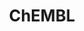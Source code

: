 ---
layout: default
bigquery: https://console.cloud.google.com/bigquery?p=patents-public-data&d=ebi_chembl&page=dataset
citation: '"The ChEMBL database in 2017." Anna Gaulton, Anne Hersey, Michał Nowotka,
  A Patrícia Bento, Jon Chambers, David Mendez, Prudence Mutowo, Francis Atkinson,
  Louisa J Bellis, Elena Cibrián-Uhalte, Mark Davies, Nathan Dedman, Anneli Karlsson,
  María Paula Magariños, John P Overington, George Papadatos, Ines Smit, Andrew R
  Leach Nucleic acids Research (2017) 45 (Database Issue), D945-D954'
contributors: European Bioinformatics Institute
cost: None
description: ChEMBL Data is a manually curated database of small molecules used in
  drug discovery, including information about existing patented drugs.
documentation: 'schema: https://www.ebi.ac.uk/chembl/db_schema


  '
last_edit: Mon, 04 Apr 2022 19:07:30 GMT
location: https://console.cloud.google.com/marketplace/product/google_patents_public_datasets/chembl
maintained_by: EMBL-EBI, an outstation of European Molecular Biology Laboratory
related_publications: '

  ChEMBL: towards direct deposition of bioassay data.


  Mendez D, Gaulton A, Bento AP, Chambers J, De Veij M, Félix E, Magariños MP, Mosquera
  JF, Mutowo P, Nowotka M, Gordillo-Marañón M, Hunter F, Junco L, Mugumbate G, Rodriguez-Lopez
  M, Atkinson F, Bosc N, Radoux CJ, Segura-Cabrera A, Hersey A, Leach AR.


  — Nucleic Acids Res. 2019; 47(D1):D930-D940. doi: 10.1093/nar/gky1075

  '
schema_fields: '[''short_name'', ''standard_upper_value'', ''relation'', ''direct_interaction'',
  ''accession'', ''mol_frac_id'', ''ad_type'', ''relationship'', ''confidence'', ''cx_logd'',
  ''standard_text_value'', ''stem_class'', ''action_type'', ''source_domain_id'',
  ''relationship_type'', ''drug_substance_flag'', ''molecular_species'', ''mecref_id'',
  ''predbind_id'', ''domain_id'', ''prodrug'', ''log_id'', ''cell_id'', ''record_id'',
  ''tissue_id'', ''res_stem_id'', ''availability_type'', ''activity_comment'', ''mesh_id'',
  ''syn_type'', ''route'', ''nda_type'', ''prod_pat_id'', ''product_id'', ''parent_type'',
  ''assay_category'', ''priority'', ''level1'', ''result_flag'', ''qed_weighted'',
  ''title'', ''smarts'', ''cell_source_tax_id'', ''withdrawn_year'', ''path'', ''mc_target_accession'',
  ''assay_strain'', ''last_active'', ''parent_id'', ''level2_description'', ''published_relation'',
  ''drug_record_id'', ''homologue'', ''patent_id'', ''hrac_class_id'', ''src_short_name'',
  ''bao_endpoint'', ''downgraded'', ''aidx'', ''target_mapping'', ''assay_desc'',
  ''mutation'', ''cx_logp'', ''standard_flag'', ''level4_description'', ''cell_source_tissue'',
  ''research_stem'', ''frac_code'', ''atc_code'', ''max_phase_for_ind'', ''protclasssyn_id'',
  ''clo_id'', ''assay_test_type'', ''mc_target_type'', ''metabolite_record_id'', ''bao_format'',
  ''text_value'', ''first_page'', ''full_mwt'', ''job_id'', ''tid_fixed'', ''l7'',
  ''l8'', ''curated_by'', ''co_stem_id'', ''met_id'', ''met_conversion'', ''ridx'',
  ''ass_cls_map_id'', ''as_id'', ''acd_most_apka'', ''target_desc'', ''doc_type'',
  ''level4'', ''mol_hrac_id'', ''synonyms'', ''pubmed_id'', ''compound_key'', ''idx'',
  ''set_name'', ''description'', ''mc_tax_id'', ''pref_name'', ''num_lipinski_ro5_violations'',
  ''efo_term'', ''bao_id'', ''usan_year'', ''cx_most_apka'', ''lle'', ''warning_year'',
  ''parenteral'', ''src_id'', ''stem'', ''sitecomp_id'', ''class_level'', ''volume'',
  ''topical'', ''level3_description'', ''standard_inchi'', ''chirality'', ''ingredient'',
  ''usan_stem_id'', ''le'', ''tid'', ''ddd_admr'', ''chembl_id'', ''ref_url'', ''published_value'',
  ''hba_lipinski'', ''pchembl_value'', ''metref_id'', ''l3'', ''tax_id'', ''comments'',
  ''drugind_id'', ''protein_class_id'', ''potential_duplicate'', ''drug_product_flag'',
  ''comp_class_id'', ''hrac_code'', ''updated_by'', ''type'', ''assay_class_id'',
  ''year'', ''company'', ''oc_id'', ''uberon_id'', ''efo_id'', ''standard_relation'',
  ''assay_source'', ''molfile'', ''sequence_md5sum'', ''pathway_key'', ''version'',
  ''curation_comment'', ''parameter_value'', ''component_id'', ''relationship_desc'',
  ''polymer_flag'', ''molecular_mechanism'', ''isoform'', ''withdrawn_flag'', ''mechanism_comment'',
  ''value'', ''molregno'', ''src_compound_id'', ''strength'', ''aspect'', ''usan_stem'',
  ''compd_id'', ''natural_product'', ''standard_value'', ''doc_id'', ''ddd_units'',
  ''warning_country'', ''tbl'', ''compsyn_id'', ''variant_id'', ''therapeutic_flag'',
  ''first_approval'', ''canonical_smiles'', ''approval_date'', ''ddd_comment'', ''dosed_ingredient'',
  ''assay_tax_id'', ''assay_tissue'', ''alert_id'', ''patent_use_code'', ''cx_most_bpka'',
  ''active_ingredient'', ''creation_date'', ''published_units'', ''l4'', ''authors'',
  ''enzyme_tid'', ''ro3_pass'', ''start_position'', ''indication_class'', ''activity_count'',
  ''site_residues'', ''publication_number'', ''delist_flag'', ''acd_most_bpka'', ''site_id'',
  ''name'', ''parent_go_id'', ''target_type'', ''psa'', ''activity_id'', ''standard_inchi_key'',
  ''mw_monoisotopic'', ''oral'', ''cell_description'', ''disease_efficacy'', ''hbd'',
  ''mol_irac_id'', ''related_tid'', ''parameter_type'', ''prediction_method'', ''trade_name'',
  ''warning_id'', ''ref_type'', ''parent_molregno'', ''active_molregno'', ''irac_code'',
  ''binding_site_comment'', ''cidx'', ''mol_atc_id'', ''l1'', ''rgid'', ''frac_class_id'',
  ''previous_company'', ''assay_id'', ''alert_set_id'', ''cell_name'', ''data_validity_comment'',
  ''molecule_type'', ''heavy_atoms'', ''country'', ''warnref_id'', ''compound_name'',
  ''mesh_heading'', ''assay_organism'', ''mechanism_of_action'', ''black_box_warning'',
  ''cell_ontology_id'', ''go_id'', ''cpd_str_alert_id'', ''full_molformula'', ''entity_id'',
  ''ap_id'', ''indref_id'', ''level1_description'', ''mec_id'', ''definition'', ''cellosaurus_id'',
  ''journal'', ''aromatic_rings'', ''formulation_id'', ''source'', ''helm_notation'',
  ''assay_type'', ''l2'', ''ddd_id'', ''actsm_id'', ''normal_range_min'', ''targrel_id'',
  ''level2'', ''issue'', ''confidence_score'', ''comp_go_id'', ''db_source'', ''std_act_id'',
  ''domain_type'', ''who_name'', ''doi'', ''acd_logd'', ''pathway_id'', ''substrate_record_id'',
  ''db_version'', ''submission_date'', ''smid'', ''standard_units'', ''level5'', ''domain_name'',
  ''abstract'', ''molsyn_id'', ''bto_id'', ''domain_description'', ''first_in_class'',
  ''normal_range_max'', ''site_name'', ''sequence'', ''alert_name'', ''subgroup'',
  ''max_phase'', ''patent_expire_date'', ''protein_class_desc'', ''biocomp_id'', ''bei'',
  ''stat'', ''mw_freebase'', ''chebi_par_id'', ''met_comment'', ''status'', ''sei'',
  ''inorganic_flag'', ''usan_substem'', ''component_synonym'', ''innovator_company'',
  ''warning_description'', ''usan_stem_definition'', ''caloha_id'', ''mc_target_name'',
  ''standard_type'', ''num_alerts'', ''upper_value'', ''who_extra'', ''l5'', ''orig_description'',
  ''src_description'', ''dosage_form'', ''cell_source_organism'', ''num_ro5_violations'',
  ''structure_type'', ''updated_on'', ''l6'', ''toid'', ''selectivity_comment'', ''assay_subcellular_fraction'',
  ''irac_class_id'', ''acd_logp'', ''class_type'', ''cl_lincs_id'', ''end_position'',
  ''enzyme_name'', ''organism'', ''mc_organism'', ''warning_type'', ''component_type'',
  ''annotation'', ''last_page'', ''hbd_lipinski'', ''uo_units'', ''level3'', ''targcomp_id'',
  ''warning_class'', ''alogp'', ''qudt_units'', ''src_assay_id'', ''ref_id'', ''withdrawn_class'',
  ''assay_cell_type'', ''rtb'', ''units'', ''species_group_flag'', ''published_type'',
  ''hba'', ''entity_type'', ''ddd_value'', ''major_class'', ''label'', ''withdrawn_country'',
  ''protein_class_synonym'', ''applicant_full_name'', ''assay_param_id'', ''withdrawn_reason'',
  ''patent_no'']'
shortname: chembl
tags:
- biotechnology
- health
- chemical
- bioinformatics
- medical
terms_of_use: CC BY-SA 3.0
title: ChEMBL
uuid: e232a192-965c-4ec9-904c-155b6dfe56c5
---